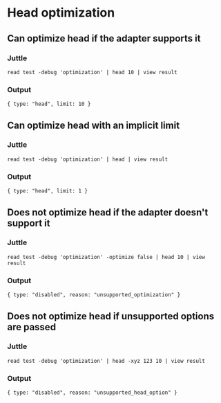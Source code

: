 Head optimization
=================

Can optimize head if the adapter supports it
--------------------------------------------

### Juttle

    read test -debug 'optimization' | head 10 | view result

### Output

    { type: "head", limit: 10 }

Can optimize head with an implicit limit
--------------------------------------------

### Juttle

    read test -debug 'optimization' | head | view result

### Output

    { type: "head", limit: 1 }

Does not optimize head if the adapter doesn't support it
--------------------------------------------------------

### Juttle

    read test -debug 'optimization' -optimize false | head 10 | view result

### Output

    { type: "disabled", reason: "unsupported_optimization" }

Does not optimize head if unsupported options are passed
--------------------------------------------------------

### Juttle

    read test -debug 'optimization' | head -xyz 123 10 | view result

### Output

    { type: "disabled", reason: "unsupported_head_option" }
